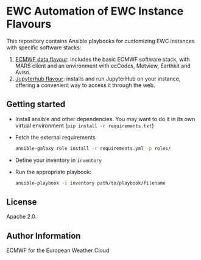 EWC Automation of EWC Instance Flavours
=======================================


This repository contains Ansible playbooks for customizing EWC instances with specific software stacks:

1. [ECMWF data flavour](./playbooks/ecmwf-data-flavour/): includes the basic ECMWF software stack, with MARS client and an environment with ecCodes, Metview, Earthkit and Aviso.
2. [Jupyterhub flavour](./playbooks/jupyterhub-flavour/): installs and run JupyterHub on your instance, offering a convenient way to access it through the web.

Getting started
---------------

- Install ansible and other dependencies. You may want to do it in its own virtual environment (`pip install -r requirements.txt`)
- Fetch the external requirements

  ```bash
  ansible-galaxy role install -r requirements.yml -p roles/
  ```

- Define your inventory in `inventory`
- Run the appropriate playbook:

  ```bash
  ansible-playbook -i inventory path/to/playbook/filename
  ```

License
-------

Apache 2.0.

Author Information
------------------

ECMWF for the European Weather Cloud
